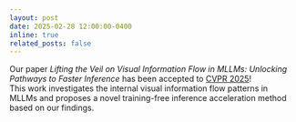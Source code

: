 ```yaml
---
layout: post
date: 2025-02-28 12:00:00-0400
inline: true
related_posts: false
---
```


Our paper _Lifting the Veil on Visual Information Flow in MLLMs: Unlocking Pathways to Faster Inference_ has been accepted to <a href="https://cvpr.thecvf.com/">CVPR 2025</a>!<br>
This work investigates the internal visual information flow patterns in MLLMs and proposes a novel training-free inference acceleration method based on our findings.

